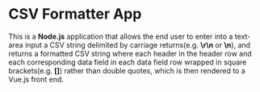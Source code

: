 <h1>CSV Formatter App</h1>

This is a <b>Node.js</b> application that allows the end user to enter into a text-area input a CSV string delimited by 
carriage returns(e.g. <b>\r\n</b> or <b>\n</b>), and returns a formatted CSV string where each header in the header row and 
each corresponding data field in each data field row wrapped in square brackets(e.g. <b>[]</b>) rather than double quotes, which is then 
rendered to a Vue.js front end.
